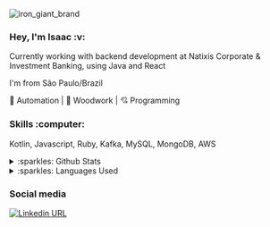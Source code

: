 ![iron_giant_brand](https://user-images.githubusercontent.com/12500826/119187830-3b4d3e00-ba50-11eb-91c1-0c7d486aada8.png)

<h3 align="left">
  Hey, I'm Isaac :v:
</h3>

<p align="left">
  Currently working with backend development at Natixis Corporate & Investment Banking, using Java and React

  I'm from São Paulo/Brazil

  🤖 Automation | 🌳 Woodwork | 💘 Programming
</p>

<h3 align="left">
  Skills :computer:
</h3>

<p align="left">
  Kotlin, Javascript, Ruby, Kafka, MySQL, MongoDB, AWS
  
  <details>
   <summary>:sparkles: Github Stats</summary>
    <img height="160em" src="https://github-readme-stats.vercel.app/api?username=IsaacYung&show_icons=true&theme=react&include_all_commits=true&count_private=true">
  </details>

  <details>
    <summary>:sparkles: Languages Used</summary>
    <img height="160em" src="https://github-readme-stats.vercel.app/api/top-langs/?username=IsaacYung&layout=compact&langs_count=16&theme=react">
  </details>
<p align="left">
  
<h3 align="left">
  Social media
</h3>

[![Linkedin URL](https://img.shields.io/twitter/url?color=%230072b1&label=connect&logo=linkedin&logoColor=%230072b1&style=flat-square&url=https%3A%2F%2Fwww.linkedin.com%2Fin%2Falejandro-ramirez-ciceros%2F)](https://www.linkedin.com/in/isaac-yung)


